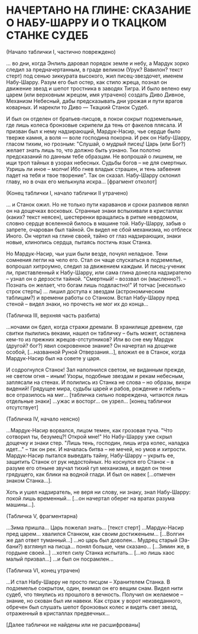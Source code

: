 # НАЧЕРТАНО НА ГЛИНЕ: СКАЗАНИЕ О НАБУ-ШАРРУ И О ТКАЦКОМ СТАНКЕ СУДЕБ

(Начало таблички I, частично повреждено)

... во дни, когда Энлиль даровал порядок земле и небу, а Мардук зорко следил за предначертанным, в граде великом (Урук? Вавилон? текст стерт) под сенью зиккурата высокого, жил писец-звездочет, именем Набу-Шарру. Разум его был остер, как стило жреца, познал он движение звезд и шепот тростника в заводях Тигра. И было велено ему царем (или верховным жрецом, имя утрачено) создать Диво Дивное, Механизм Небесный, дабы предсказывать дни урожая и пути врагов коварных. И нарекли то Диво — Ткацкий Станок Судеб.

И был он отделен от братьев-писцов, в покои сокрыт подземельные, где лишь колеса бронзовые скрипели да тень от факелов плясала. И призван был к нему надзирающий, Мардук-Насир, чье сердце было тверже камня, а воля — воле господина покорна. И рек он Набу-Шарру, гласом тихим, но грозным:
"Слушай, о мудрый писец! Царь (или Бог?) желает знать лишь то, что должно быть узнано. Тки полотно предсказаний по данным тебе образцам. Не вопрошай о лишнем, не ищи троп тайных в узорах небесных. Судьбы богов – не для смертных. Узришь ли иное – молчи! Ибо гнев владык страшен, и тень забвения падет на тебя и твое творение".
Так он сказал. Набу-Шарру склонил главу, но в очах его мелькнула искра... [фрагмент отколот]

(Конец таблички I, начало таблички II утрачено)

... и Станок ожил. Но не только пути караванов и сроки разливов являл он на дощечках восковых. Странные знаки вспыхивали в кристаллах (каких? текст неясен), шестеренки вращались в ритме неведомом, словно сердце вселенной билось в машине той. Набу-Шарру, забыв о запрете, очарован был тайной. Он видел не сбой механизма, но отблеск Иного. Он чертил на глине своей, тайно от глаз надзирающих, знаки новые, клинопись сердца, пытаясь постичь язык Станка.

Но Мардук-Насир, чьи уши были везде, почуял неладное. Тени сомнения легли на чело его. Стал он чаще спускаться в подземелье, вопрошал хитроумно, следил за движением каждым. И писец-ученик ли, приставленный к Набу-Шарру, или сама глина донесла надзирателю – узнал он о дерзости тайной. "Смертный! – воззвал он (мысленно?). – Познать он желает, что богам лишь подвластно!" И тотчас [несколько строк стерты] ... лишил доступа к звездам (астрономическим таблицам?) и времени работы со Станком. Встал Набу-Шарру пред стеной – видел знаки, но прочесть не мог их до конца...

(Табличка III, верхняя часть разбита)

...ночами он бдел, когда стражи дремали. В хранилище древнем, где свитки пылились веками, нашел он табличку – быть может, оставлена кем-то из прежних жрецов-отступников? Или во сне ему Мардук (другой? бог?) явил сокровенное знание? Он начертал на дощечке особой, [...названной Руной Отверзания...], вложил ее в Станок, когда Мардук-Насир был на совете у царя.

И содрогнулся Станок! Зал наполнился светом, не виданным прежде, не светом огня – иным! Узоры, подобные звездам и рекам небесным, заплясали на стенах. И полились из Станка не слова – но образы, вихри видений! Грядущее мира, судьбы царей и рабов, рождение и гибель – все отразилось на миг... [табличка сильно повреждена, читаются лишь отдельные знаки] ...ужас и восторг... он узрел... [конец таблички отсутствует]

(Табличка IV, начало неясно)

...Мардук-Насир ворвался, лицом темен, как грозовая туча. "Что сотворил ты, безумец?! Открой мне!" Но Набу-Шарру уже скрыл дощечку и знаки стер. "Лишь тень, господин, лишь игра колес, наладка идет..." – так он рек. И началась битва – не мечей, но умов и хитрости. Мардук-Насир пытался выведать тайну, Набу-Шарру – укрыть ее, защитить Станок от рук недостойных. Но коснулся его Станок – в разуме его отныне звучал тихий гул механизма, и видел он тени грядущего, как блики на водной глади. И был он навек [...отмечен знаком Станка...].

Хоть и ушел надзиратель, не веря ни слову, ни знаку, знал Набу-Шарру: покой лишь временный... [...он начертал оберег на вратах разума машины...].

(Табличка V, фрагментарна)

...Зима пришла... Царь пожелал знать... [текст стерт] ...Мардук-Насир пред царем... хвалился Станком, как своим достиженьем... [...Волгин же дал ответ туманный...] ...но царь был доволен... Мудрец старый (Эа-бани?) взглянул на писца... понял больше, чем сказано... [...Зимин же, в гордыне своей...] ...хотел силу Станка испытать... [...но лишь хаос малый призвал...] ...и был он посрамлен...

(Табличка VI, конец утрачен)

...И стал Набу-Шарру не просто писцом – Хранителем Станка. В подземелье сокрытом, один, внимал он его вещим снам. Видел нити судеб, что тянулись из прошлого в вечность. Получил он желаемое – знание, но скован был им навеки. Как страж у ворот неизведанного, обречен был слушать шепот бронзовых колес и видеть свет звезд, отраженный в кристаллах предвечных...

[Далее таблички не найдены или не расшифрованы]
